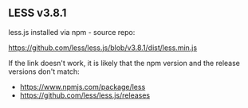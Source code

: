 ## LESS v3.8.1

less.js installed via npm - source repo:

https://github.com/less/less.js/blob/v3.8.1/dist/less.min.js

If the link doesn't work, it is likely that the npm version and the release versions don't match:

- https://www.npmjs.com/package/less
- https://github.com/less/less.js/releases
